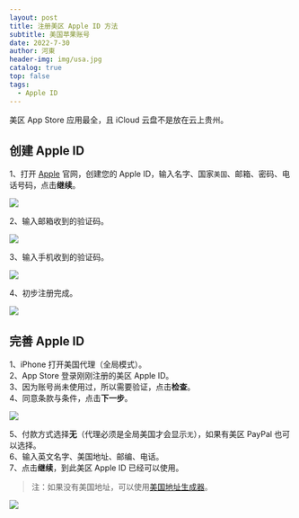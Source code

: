 ```yaml
---
layout: post
title: 注册美区 Apple ID 方法
subtitle: 美国苹果账号
date: 2022-7-30
author: 河東
header-img: img/usa.jpg
catalog: true
top: false
tags:
  - Apple ID
---
```


美区 App Store 应用最全，且 iCloud 云盘不是放在云上贵州。

## 创建 Apple ID

1、打开 [Apple](https://appleid.apple.com/account) 官网，创建您的 Apple ID，输入名字、国家`美国`、邮箱、密码、电话号码，点击**继续**。

![](https://i.imgur.com/HGmi1ce.png)

2、输入邮箱收到的验证码。

![](https://i.imgur.com/JvEA4cM.png)

3、输入手机收到的验证码。

![](https://i.imgur.com/fOaZWjk.png)

4、初步注册完成。

![](https://i.imgur.com/vOHGsX8.png)

## 完善 Apple ID

1、iPhone 打开美国代理（全局模式）。\
2、App Store 登录刚刚注册的美区 Apple ID。\
3、因为账号尚未使用过，所以需要验证，点击**检查**。\
4、同意条款与条件，点击**下一步**。

![](https://i.imgur.com/V8i8Hb6.jpg)

5、付款方式选择**无**（代理必须是全局美国才会显示`无`），如果有美区 PayPal 也可以选择。\
6、输入英文名字、美国地址、邮编、电话。\
7、点击**继续**，到此美区 Apple ID 已经可以使用。

> 注：如果没有美国地址，可以使用[美国地址生成器](https://www.meiguodizhi.com/)。

![](https://i.imgur.com/XzXAFXm.jpg)